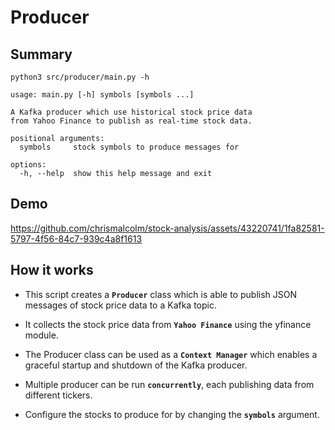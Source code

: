 # Producer

## Summary
```
python3 src/producer/main.py -h

usage: main.py [-h] symbols [symbols ...]

A Kafka producer which use historical stock price data
from Yahoo Finance to publish as real-time stock data.

positional arguments:
  symbols     stock symbols to produce messages for

options:
  -h, --help  show this help message and exit
```

## Demo
https://github.com/chrismalcolm/stock-analysis/assets/43220741/1fa82581-5797-4f56-84c7-939c4a8f1613

## How it works
* This script creates a **`Producer`** class which is able to publish JSON messages of stock price data to a Kafka topic.

* It collects the stock price data from **`Yahoo Finance`** using the yfinance module.

* The Producer class can be used as a **`Context Manager`** which enables a graceful startup and shutdown of the Kafka producer.

* Multiple producer can be run **`concurrently`**, each publishing data from different tickers.

* Configure the stocks to produce for by changing the **`symbols`** argument.
